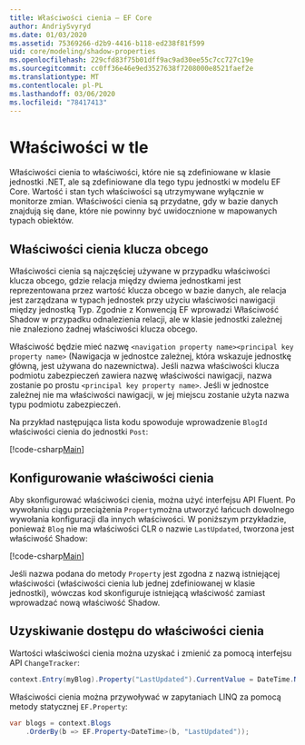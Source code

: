 ```yaml
---
title: Właściwości cienia — EF Core
author: AndriySvyryd
ms.date: 01/03/2020
ms.assetid: 75369266-d2b9-4416-b118-ed238f81f599
uid: core/modeling/shadow-properties
ms.openlocfilehash: 229cfd83f75b01dff9ac9ad30ee55c7cc727c19e
ms.sourcegitcommit: cc0ff36e46e9ed3527638f7208000e8521faef2e
ms.translationtype: MT
ms.contentlocale: pl-PL
ms.lasthandoff: 03/06/2020
ms.locfileid: "78417413"
---
```

# <a name="shadow-properties"></a>Właściwości w tle

Właściwości cienia to właściwości, które nie są zdefiniowane w klasie jednostki .NET, ale są zdefiniowane dla tego typu jednostki w modelu EF Core. Wartość i stan tych właściwości są utrzymywane wyłącznie w monitorze zmian. Właściwości cienia są przydatne, gdy w bazie danych znajdują się dane, które nie powinny być uwidocznione w mapowanych typach obiektów.

## <a name="foreign-key-shadow-properties"></a>Właściwości cienia klucza obcego

Właściwości cienia są najczęściej używane w przypadku właściwości klucza obcego, gdzie relacja między dwiema jednostkami jest reprezentowana przez wartość klucza obcego w bazie danych, ale relacja jest zarządzana w typach jednostek przy użyciu właściwości nawigacji między jednostką Typ. Zgodnie z Konwencją EF wprowadzi Właściwość Shadow w przypadku odnalezienia relacji, ale w klasie jednostki zależnej nie znaleziono żadnej właściwości klucza obcego.

Właściwość będzie mieć nazwę `<navigation property name><principal key property name>` (Nawigacja w jednostce zależnej, która wskazuje jednostkę główną, jest używana do nazewnictwa). Jeśli nazwa właściwości klucza podmiotu zabezpieczeń zawiera nazwę właściwości nawigacji, nazwa zostanie po prostu `<principal key property name>`. Jeśli w jednostce zależnej nie ma właściwości nawigacji, w jej miejscu zostanie użyta nazwa typu podmiotu zabezpieczeń.

Na przykład następująca lista kodu spowoduje wprowadzenie `BlogId` właściwości cienia do jednostki `Post`:

[!code-csharp[Main](../../../samples/core/Modeling/Conventions/ShadowForeignKey.cs?name=Conventions&highlight=21-23)]

## <a name="configuring-shadow-properties"></a>Konfigurowanie właściwości cienia

Aby skonfigurować właściwości cienia, można użyć interfejsu API Fluent. Po wywołaniu ciągu przeciążenia `Property`można utworzyć łańcuch dowolnego wywołania konfiguracji dla innych właściwości. W poniższym przykładzie, ponieważ `Blog` nie ma właściwości CLR o nazwie `LastUpdated`, tworzona jest właściwość Shadow:

[!code-csharp[Main](../../../samples/core/Modeling/FluentAPI/ShadowProperty.cs?name=ShadowProperty&highlight=8)]

Jeśli nazwa podana do metody `Property` jest zgodna z nazwą istniejącej właściwości (właściwości cienia lub jednej zdefiniowanej w klasie jednostki), wówczas kod skonfiguruje istniejącą właściwość zamiast wprowadzać nową właściwość Shadow.

## <a name="accessing-shadow-properties"></a>Uzyskiwanie dostępu do właściwości cienia

Wartości właściwości cienia można uzyskać i zmienić za pomocą interfejsu API `ChangeTracker`:

``` csharp
context.Entry(myBlog).Property("LastUpdated").CurrentValue = DateTime.Now;
```

Właściwości cienia można przywoływać w zapytaniach LINQ za pomocą metody statycznej `EF.Property`:

``` csharp
var blogs = context.Blogs
    .OrderBy(b => EF.Property<DateTime>(b, "LastUpdated"));
```
